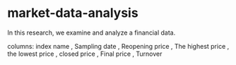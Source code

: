 # market-data-analysis
In this research, we examine and analyze a financial data.

columns:
 index name
, Sampling date
, Reopening price
, The highest price
, the lowest price
, closed price
, Final price
, Turnover
